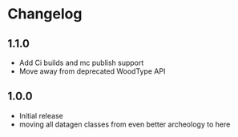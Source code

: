 # Changelog

## 1.1.0

* Add Ci builds and mc publish support
* Move away from deprecated WoodType API

## 1.0.0

* Initial release
* moving all datagen classes from even better archeology to here
